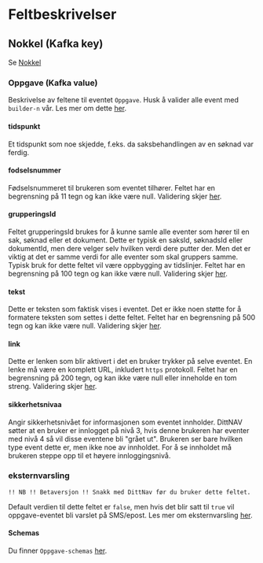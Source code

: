 # Feltbeskrivelser

## Nokkel (Kafka key)
Se [Nokkel](../fellesinfo.md)

### Oppgave (Kafka value)
Beskrivelse av feltene til eventet `Oppgave`.
Husk å valider alle event med `builder-n` vår. Les mer om dette [her](../builder.md).

#### tidspunkt
Et tidspunkt som noe skjedde, f.eks. da saksbehandlingen av en søknad var ferdig.

#### fodselsnummer
Fødselsnummeret til brukeren som eventet tilhører. Feltet har en begrensning på 11 tegn og kan ikke være null. Validering skjer [her](https://github.com/navikt/dittnav-event-aggregator/blob/ee610abdf1040199ba65ede76eda1c33b42acffa/src/main/kotlin/no/nav/personbruker/dittnav/eventaggregator/oppgave/Oppgave.kt#L46).

#### grupperingsId
Feltet grupperingsId brukes for å kunne samle alle eventer som hører til en sak, søknad eller et dokument. Dette er typisk en saksId, søknadsId eller dokumentId, men dere velger selv hvilken verdi dere putter der. Men det er viktig at det er samme verdi for alle eventer som skal gruppers samme. Typisk bruk for dette feltet vil være oppbygging av tidslinjer. Feltet har en begrensning på 100 tegn og kan ikke være null. Validering skjer [her](https://github.com/navikt/dittnav-event-aggregator/blob/ee610abdf1040199ba65ede76eda1c33b42acffa/src/main/kotlin/no/nav/personbruker/dittnav/eventaggregator/oppgave/Oppgave.kt#L47).

#### tekst
Dette er teksten som faktisk vises i eventet. Det er ikke noen støtte for å formatere teksten som settes i dette feltet. Feltet har en begrensning på 500 tegn og kan ikke være null. Validering skjer [her](https://github.com/navikt/dittnav-event-aggregator/blob/ee610abdf1040199ba65ede76eda1c33b42acffa/src/main/kotlin/no/nav/personbruker/dittnav/eventaggregator/oppgave/Oppgave.kt#L48).

#### link
Dette er lenken som blir aktivert i det en bruker trykker på selve eventet. En lenke må være en komplett URL, inkludert `https` protokoll. Feltet har en begrensning på 200 tegn, og kan ikke være null eller inneholde en tom streng. Validering skjer [her](https://github.com/navikt/dittnav-event-aggregator/blob/ee610abdf1040199ba65ede76eda1c33b42acffa/src/main/kotlin/no/nav/personbruker/dittnav/eventaggregator/oppgave/Oppgave.kt#L49).

#### sikkerhetsnivaa
Angir sikkerhetsnivået for informasjonen som eventet innholder.
DittNAV søtter at en bruker er innlogget på nivå 3, hvis denne brukeren har eventer med nivå 4 så vil disse eventene bli "grået ut". Brukeren ser bare hvilken type event dette er, men ikke noe av innholdet. For å se innholdet må brukeren steppe opp til et høyere innloggingsnivå.

### eksternvarsling 
`!! NB !! Betaversjon !! Snakk med DittNav før du bruker dette feltet.`

Default verdien til dette feltet er `false`, men hvis det blir satt til `true` vil oppgave-eventet bli varslet på SMS/epost. Les mer om eksternvarsling [her](../../eksternvarsling.md).

#### Schemas
Du finner `Oppgave-schemas` [her](https://github.com/navikt/brukernotifikasjon-schemas/blob/master/src/main/avro/oppgave.avsc).
